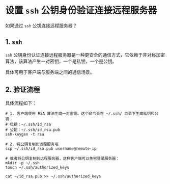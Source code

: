 
# 设置 `ssh` 公钥身份验证连接远程服务器

如果通过 `ssh` 公钥连接远程服务器？

## 1. `ssh`

`ssh` 公钥身份认证连接远程服务器是一种更安全的通信方式，它依赖于非对称加密算法，该算法产生一对密钥，一个是私钥，一个是公钥。

具体可用于客户端与服务端之间的通信场景。

## 2. 验证流程

具体流程如下：

```shell
# 1. 客户端使用 RSA 算法生成一对密钥。这个命令会在 ~/.ssh/ 目录下生成私钥和公钥：
# 私钥：~/.ssh/id_rsa
# 公钥：~/.ssh/id_rsa.pub
ssh-keygen -t rsa

# 2. 将公钥复制到远程服务端
scp ~/.ssh/id_rsa.pub username@remote-ip

# 或者将公钥复制到远程服务器，这样客户端可以免密登录服务器：
mkdir -p ~/.ssh
touch ~/.ssh/authorized_keys

cat ~/id_rsa.pub >> ~/.ssh/authorized_keys

```

